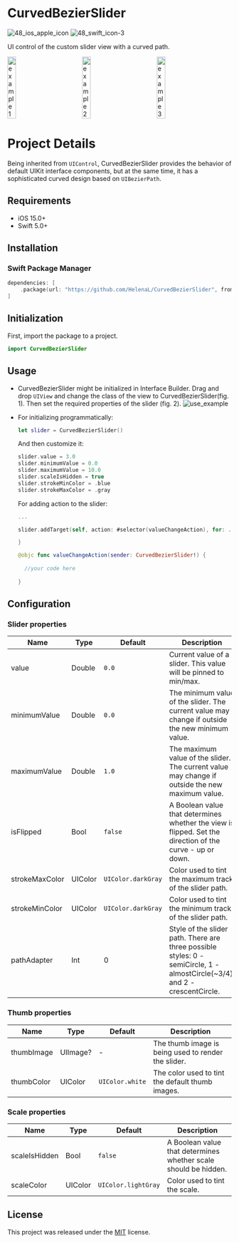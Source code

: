 # CurvedBezierSlider
![48_ios_apple_icon](https://github.com/HelenaL/WeatherMeApp_iOS/assets/5014495/936236cb-445f-4430-ac97-3c367f1bacf4) ![48_swift_icon-3](https://github.com/HelenaL/WeatherMeApp_iOS/assets/5014495/3d35e284-a9e7-4851-9601-9439c26c41f3)

UI control of the custom slider view with a curved path.

<div style="display: flex; justify-content: center;">
  <img src="https://github.com/HelenaL/CurvedBezierSlider/assets/5014495/530967d8-dc6b-4d5d-894d-a3ddeaebec2b" width="28%" alt="example 1" style="margin-right: 100px;"/>
  <img src="https://github.com/HelenaL/CurvedBezierSlider/assets/5014495/79bf9adb-d83f-473f-936e-d51f3e24d23e" width="28%" alt="example 2" style="margin-right: 100px;"/>
  <img src="https://github.com/HelenaL/CurvedBezierSlider/assets/5014495/d7d47583-8eac-4bf0-8dd3-77ce32a1e93c" width="28%" alt="example 3" style="margin-right: 100px;"/>
</div>

# Project Details
Being inherited from `UIControl`, CurvedBezierSlider provides the behavior of default UIKit interface components, but at the same time, it has a sophisticated curved design based on `UIBezierPath`.

## Requirements
- iOS 15.0+
- Swift 5.0+

## Installation
### Swift Package Manager
```swift
dependencies: [
    .package(url: "https://github.com/HelenaL/CurvedBezierSlider", from: "1.0.0")
]
```
## Initialization
First, import the package to a project.
```swift
import CurvedBezierSlider
```
## Usage
* CurvedBezierSlider might be initialized in Interface Builder. Drag and drop `UIView` and change the class of the view to CurvedBezierSlider(fig. 1). Then set the required properties of the slider (fig. 2). 
![use_example](https://github.com/HelenaL/CurvedBezierSlider/assets/5014495/8f82c760-b81c-4423-8a25-36c3a5ab9646)

* For initializing programmatically:
  ```swift
  let slider = CurvedBezierSlider()
  ```
  And then customize it:
  ```swift
  slider.value = 3.0
  slider.minimumValue = 0.0
  slider.maximumValue = 10.0
  slider.scaleIsHidden = true
  slider.strokeMinColor = .blue
  slider.strokeMaxColor = .gray
  ```
  For adding action to the slider:
  ```swift
  ...
  
  slider.addTarget(self, action: #selector(valueChangeAction), for: .valueChanged)
  
  }
  
  @objc func valueChangeAction(sender: CurvedBezierSlider!) {
   
    //your code here
     
  }
  ```

## Configuration
### Slider properties
| Name         | Type    | Default | Description |
| ------------ | ------- | ------- | ----------- |
| value | Double | `0.0` | Current value of a slider. This value will be pinned to min/max. |
| minimumValue | Double | `0.0` | The minimum value of the slider. The current value may change if outside the new minimum value. |
| maximumValue | Double | `1.0` | The maximum value of the slider. The current value may change if outside the new maximum value. |
| isFlipped | Bool | `false` | A Boolean value that determines whether the view is flipped. Set the direction of the curve - up or down. |
| strokeMaxColor | UIColor | `UIColor.darkGray` | Color used to tint the maximum track of the slider path. |
| strokeMinColor | UIColor | `UIColor.darkGray` | Color used to tint the minimum track of the slider path. |
| pathAdapter | Int | 0 | Style of the slider path. There are three possible styles: 0 - semiCircle, 1 - almostCircle(~3/4), and 2 - crescentCircle. |

### Thumb properties
| Name         | Type    | Default | Description |
| ------------ | ------- | ------- | ----------- |
| thumbImage | UIImage? | - | The thumb image is being used to render the slider. |
| thumbColor | UIColor | `UIColor.white` | The color used to tint the default thumb images. |

### Scale properties
| Name         | Type    | Default | Description |
| ------------ | ------- | ------- | ----------- |
| scaleIsHidden | Bool | `false` | A Boolean value that determines whether scale should be hidden. |
| scaleColor | UIColor | `UIColor.lightGray` | Color used to tint the scale. |

## License
This project was released under the [MIT](https://github.com/HelenaL/CurvedBezierSlider/blob/main/LICENSE) license.

